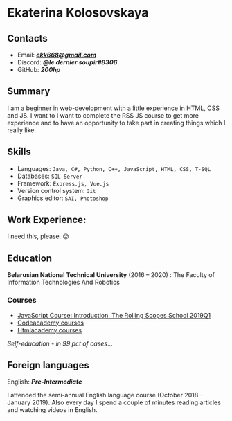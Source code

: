 # Ekaterina Kolosovskaya
## Contacts
* Email: ***ekk668@gmail.com***
* Discord: ***@le dernier soupir#8306***
* GitHub: ***200hp***

## Summary
I am a beginner in web-development with a little experience in HTML, CSS and JS. I want to I want to complete the RSS JS course to get more experience and to have an opportunity to take part in creating things which I really like. 

## Skills
* Languages: ```Java, С#, Python, C++, JavaScript, HTML, CSS, T-SQL```
* Databases: ```SQL Server```
* Framework: ```Express.js, Vue.js```
* Version control system: ```Git```
* Graphics editor: ```SAI, Photoshop```

## Work Experience:
I need this, please. 😥

## Education
**Belarusian National Technical University** (2016 – 2020) : The Faculty of Information Technologies And Robotics
### Courses
* [JavaScript Course: Introduction. The Rolling Scopes School 2019Q1](https://school.rollingscopes.com/)
* [Codeacademy courses](https://www.codecademy.com/users/200hp/achievements)
* [Htmlacademy courses](https://htmlacademy.ru/profile/id1022519/achievements)

 _Self-education -  in 99 pct of cases_...

 ## Foreign languages
 English: ***Pre-Intermediate***
 
I attended the semi-annual English language course (October 2018 – January 2019). Also every day I spend a couple of minutes reading articles and watching videos in English.

